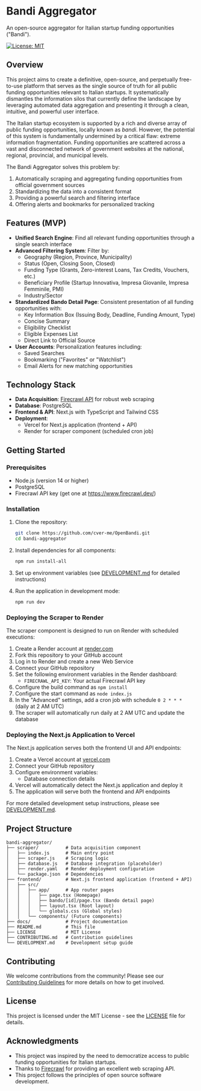 # Bandi Aggregator

An open-source aggregator for Italian startup funding opportunities ("Bandi").

[![License: MIT](https://img.shields.io/badge/License-MIT-yellow.svg)](https://opensource.org/licenses/MIT)

## Overview

This project aims to create a definitive, open-source, and perpetually free-to-use platform that serves as the single source of truth for all public funding opportunities relevant to Italian startups. It systematically dismantles the information silos that currently define the landscape by leveraging automated data aggregation and presenting it through a clean, intuitive, and powerful user interface.

The Italian startup ecosystem is supported by a rich and diverse array of public funding opportunities, locally known as *bandi*. However, the potential of this system is fundamentally undermined by a critical flaw: extreme information fragmentation. Funding opportunities are scattered across a vast and disconnected network of government websites at the national, regional, provincial, and municipal levels.

The Bandi Aggregator solves this problem by:

1. Automatically scraping and aggregating funding opportunities from official government sources
2. Standardizing the data into a consistent format
3. Providing a powerful search and filtering interface
4. Offering alerts and bookmarks for personalized tracking

## Features (MVP)

- **Unified Search Engine**: Find all relevant funding opportunities through a single search interface
- **Advanced Filtering System**: Filter by:
  - Geography (Region, Province, Municipality)
  - Status (Open, Closing Soon, Closed)
  - Funding Type (Grants, Zero-interest Loans, Tax Credits, Vouchers, etc.)
  - Beneficiary Profile (Startup Innovativa, Impresa Giovanile, Impresa Femminile, PMI)
  - Industry/Sector
- **Standardized Bando Detail Page**: Consistent presentation of all funding opportunities with:
  - Key Information Box (Issuing Body, Deadline, Funding Amount, Type)
  - Concise Summary
  - Eligibility Checklist
  - Eligible Expenses List
  - Direct Link to Official Source
- **User Accounts**: Personalization features including:
  - Saved Searches
  - Bookmarking ("Favorites" or "Watchlist")
  - Email Alerts for new matching opportunities

## Technology Stack

- **Data Acquisition**: [Firecrawl API](https://www.firecrawl.dev/) for robust web scraping
- **Database**: PostgreSQL
- **Frontend & API**: Next.js with TypeScript and Tailwind CSS
- **Deployment**: 
  - Vercel for Next.js application (frontend + API)
  - Render for scraper component (scheduled cron job)

## Getting Started

### Prerequisites

- Node.js (version 14 or higher)
- PostgreSQL
- Firecrawl API key (get one at https://www.firecrawl.dev/)

### Installation

1. Clone the repository:
   ```bash
   git clone https://github.com/cver-me/OpenBandi.git
   cd bandi-aggregator
   ```

2. Install dependencies for all components:
   ```bash
   npm run install-all
   ```

3. Set up environment variables (see [DEVELOPMENT.md](DEVELOPMENT.md) for detailed instructions)

4. Run the application in development mode:
   ```bash
   npm run dev
   ```

### Deploying the Scraper to Render

The scraper component is designed to run on Render with scheduled executions:

1. Create a Render account at [render.com](https://render.com/)
2. Fork this repository to your GitHub account
3. Log in to Render and create a new Web Service
4. Connect your GitHub repository
5. Set the following environment variables in the Render dashboard:
   - `FIRECRAWL_API_KEY`: Your actual Firecrawl API key
6. Configure the build command as `npm install`
7. Configure the start command as `node index.js`
8. In the "Advanced" settings, add a cron job with schedule `0 2 * * *` (daily at 2 AM UTC)
9. The scraper will automatically run daily at 2 AM UTC and update the database

### Deploying the Next.js Application to Vercel

The Next.js application serves both the frontend UI and API endpoints:

1. Create a Vercel account at [vercel.com](https://vercel.com/)
2. Connect your GitHub repository
3. Configure environment variables:
   - Database connection details
4. Vercel will automatically detect the Next.js application and deploy it
5. The application will serve both the frontend and API endpoints

For more detailed development setup instructions, please see [DEVELOPMENT.md](DEVELOPMENT.md).

## Project Structure

```
bandi-aggregator/
├── scraper/          # Data acquisition component
│   ├── index.js      # Main entry point
│   ├── scraper.js    # Scraping logic
│   ├── database.js   # Database integration (placeholder)
│   ├── render.yaml   # Render deployment configuration
│   └── package.json  # Dependencies
├── frontend/         # Next.js frontend application (frontend + API)
│   ├── src/
│   │   ├── app/      # App router pages
│   │   │   ├── page.tsx (Homepage)
│   │   │   ├── bando/[id]/page.tsx (Bando detail page)
│   │   │   ├── layout.tsx (Root layout)
│   │   │   └── globals.css (Global styles)
│   │   └── components/ (Future components)
├── docs/             # Project documentation
├── README.md         # This file
├── LICENSE           # MIT License
├── CONTRIBUTING.md   # Contribution guidelines
└── DEVELOPMENT.md    # Development setup guide
```

## Contributing

We welcome contributions from the community! Please see our [Contributing Guidelines](CONTRIBUTING.md) for more details on how to get involved.

## License

This project is licensed under the MIT License - see the [LICENSE](LICENSE) file for details.

## Acknowledgments

- This project was inspired by the need to democratize access to public funding opportunities for Italian startups.
- Thanks to [Firecrawl](https://www.firecrawl.dev/) for providing an excellent web scraping API.
- This project follows the principles of open source software development.
